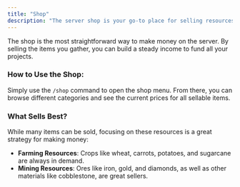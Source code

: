 ```yaml
---
title: "Shop"
description: "The server shop is your go-to place for selling resources to earn money. It's the foundation of our economy!"
---
```


The shop is the most straightforward way to make money on the server. By selling the items you gather, you can build a steady income to fund all your projects.

### How to Use the Shop:

Simply use the `/shop` command to open the shop menu. From there, you can browse different categories and see the current prices for all sellable items.

### What Sells Best?

While many items can be sold, focusing on these resources is a great strategy for making money:

*   **Farming Resources**: Crops like wheat, carrots, potatoes, and sugarcane are always in demand.
*   **Mining Resources**: Ores like iron, gold, and diamonds, as well as other materials like cobblestone, are great sellers.